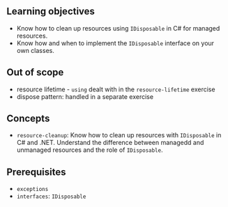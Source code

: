 ## Learning objectives

- Know how to clean up resources using `IDisposable` in C# for managed resources.
- Know how and when to implement the `IDisposable` interface on your own classes.

## Out of scope

- resource lifetime - `using` dealt with in the `resource-lifetime` exercise
- dispose pattern: handled in a separate exercise

## Concepts

- `resource-cleanup`: Know how to clean up resources with `IDisposable` in C# and .NET. Understand the difference between managedd and unmanaged resources and the role of `IDisposable`.

## Prerequisites

- `exceptions`
- `interfaces`: `IDisposable`
